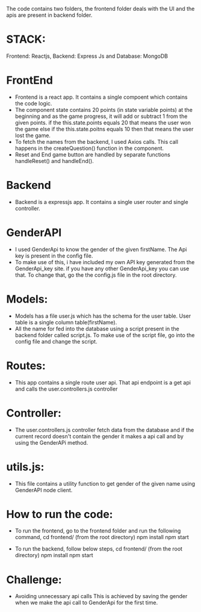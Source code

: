 The code contains two folders, the frontend folder deals with the UI and the apis are present in backend folder.

# STACK:
Frontend: Reactjs,
Backend: Express Js and 
Database: MongoDB

# FrontEnd

+ Frontend is a react app. It contains a single compoent which contains the code logic. 
+ The component state  contains 20 points (in state variable points) at the beginning and as the game progress, it will add or subtract 1 from the given points.
if the this.state.points equals 20 that means the user won the game else if the this.state.poitns equals 10 then that means the user lost the game. 
+ To fetch the names from the backend, I used Axios calls. This call happens in the createQuestion() function in the component.
+ Reset and End game button are handled by separate functions handleReset() and handleEnd().


# Backend

+ Backend is a expressjs app. It contains a single user router and single controller.

# GenderAPI
+ I used GenderApi to know the gender of the given firstName. The Api key is present in the config file.
+ To make use of this, i have included my own API key generated from the GenderApi_key site. if you have any other GenderApi_key you can use that. To change that, go the the config.js file in the root directory.

# Models:
+ Models has a file user.js which has the schema for the user table. User table is a single column table(firstName).
+ All the name for fed into the database using a script present in the backend folder called script.js.
To make use of the script file, go into the config file and change the script.

# Routes:
+ This app contains a single route user api. That api endpoint is a get api and calls the user.controllers.js controller

# Controller:
+ The user.controllers.js controller fetch data from the database and if the current record doesn't contain the gender it makes a api call and by using the GenderAPi method.

# utils.js:
+ This file contains a utility function to get gender of the given name using GenderAPI node client.



# How to run the code:
+ To run the frontend, go to the frontend folder and run the following command,
        cd frontend/  (from the root directory)
        npm install
        npm start

+ To run the backend, follow below steps,
        cd frontend/  (from the root directory)
        npm install 
        npm start 


# Challenge:
- Avoiding unnecessary api calls
    This is achieved by saving the gender when we make the  api call to GenderApi for the first time.
